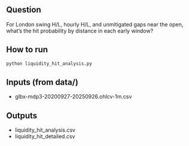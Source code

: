 ## Question
For London swing H/L, hourly H/L, and unmitigated gaps near the open, what’s the hit probability by distance in each early window?

## How to run
```bash
python liquidity_hit_analysis.py
```

## Inputs (from data/)
- glbx-mdp3-20200927-20250926.ohlcv-1m.csv

## Outputs
- liquidity_hit_analysis.csv
- liquidity_hit_detailed.csv

